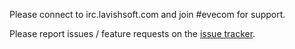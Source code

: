 Please connect to irc.lavishsoft.com and join #evecom for support.

Please report issues / feature requests on the [issue tracker](http://git.eve-com.com/LiquidOzone/EveComFramework/issues).
